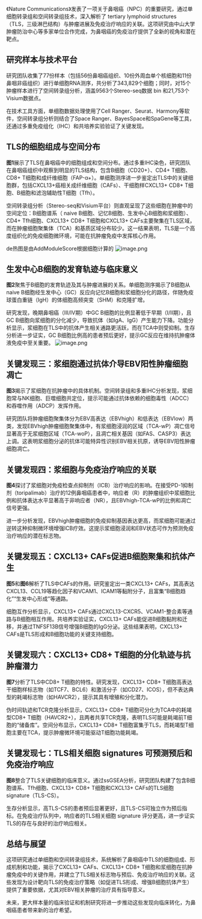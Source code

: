 
《Nature Communications》发表了一项关于鼻咽癌（NPC）的重要研究，通过单细胞转录组和空间转录组技术，深入解析了 tertiary lymphoid structures（TLS，三级淋巴结构）与肿瘤进展及免疫治疗响应的关联。这项研究由中山大学肿瘤防治中心等多家单位合作完成，为鼻咽癌的免疫治疗提供了全新的视角和潜在靶点。

## 研究样本与技术平台

研究团队收集了77份样本（包括56份鼻咽癌组织、10份外周血单个核细胞和11份鼻咽非癌组织）进行单细胞RNA测序，共分析了343,829个细胞；同时，对15个肿瘤样本进行了空间转录组分析，涵盖9563个Stereo-seq数据 bin 和21,753个Visium数据点。

在技术工具方面，单细胞数据处理使用了Cell Ranger、Seurat、Harmony等软件，空间转录组分析则结合了Space Ranger、BayesSpace和SpaGene等工具，还通过多重免疫组化（IHC）和共培养实验验证了关键发现。

## TLS的细胞组成与空间分布

**图1**展示了TLS在鼻咽癌中的细胞组成和空间分布。通过多重IHC染色，研究团队在鼻咽癌组织中观察到明显的TLS结构，包含B细胞（CD20+）、CD4+ T细胞、CD8+ T细胞和成纤维细胞（FAP-α+）。单细胞测序进一步鉴定出TLS中的关键细胞群，包括CXCL13+癌相关成纤维细胞（CAFs）、干细胞样CXCL13+ CD8+ T细胞、B细胞和滤泡辅助性T细胞（Tfh）。

空间转录组分析（Stereo-seq和Visium平台）则直观呈现了这些细胞在肿瘤中的空间定位：B细胞谱系（ naive B细胞、记忆B细胞、生发中心B细胞和浆细胞）、CD4+ Tfh细胞、CXCL13+ CD8+ T细胞和CXCL13+ CAFs主要聚集在TLS区域，而在肿瘤细胞聚集体（TCA）和基质区域分布较少。这一结果表明，TLS是一个高度组织化的免疫细胞微环境，可能在抗肿瘤免疫中发挥核心作用。

de热图是由AddModuleScore根据细胞计算的
![image.png](https://s2.loli.net/2025/08/24/3fyeH7msQNr6AUk.png)

## 生发中心B细胞的发育轨迹与临床意义

**图2**聚焦于B细胞的发育轨迹及其与肿瘤进展的关系。单细胞测序揭示了B细胞从 naive B细胞经生发中心（GC）反应向记忆B细胞和浆细胞分化的路径，伴随免疫球蛋白重链（IgH）的体细胞高频突变（SHM）和克隆扩增。

研究发现，晚期鼻咽癌（III/IV期）中GC B细胞的比例显著低于早期（I/II期），且GC B细胞向浆细胞的分化减少，导致抗体（如IgA、IgG）产生能力下降。功能分析显示，浆细胞在TLS中的抗体产生相关通路更活跃，而在TCA中则受抑制。生存分析进一步证实，GC B细胞比例高的患者预后更好，提示GC反应在维持抗肿瘤体液免疫中至关重要。
![image.png](https://s2.loli.net/2025/08/24/nFsJvHyCcjKP5R4.png)

## 关键发现三：浆细胞通过抗体介导EBV阳性肿瘤细胞凋亡

**图3**揭示了浆细胞在抗肿瘤中的具体机制。空间转录组和多重IHC分析发现，浆细胞常与NK细胞、巨噬细胞共定位，提示可能通过抗体依赖的细胞毒性（ADCC）和吞噬作用（ADCP）发挥作用。

研究团队将肿瘤细胞聚集体分为EBV高表达（EBVhigh）和低表达（EBVlow）两类，发现EBVhigh肿瘤细胞聚集体中，有浆细胞浸润的区域（TCA-wP）凋亡信号显著高于无浆细胞区域（TCA-woP），且凋亡相关基因（如FAS、CASP3）表达上调。这表明浆细胞分泌的抗体可能特异性识别EBV相关抗原，诱导EBV阳性肿瘤细胞凋亡。

## 关键发现四：浆细胞与免疫治疗响应的关联

**图4**探讨了浆细胞对免疫检查点抑制剂（ICB）治疗响应的影响。在接受PD-1抑制剂（toripalimab）治疗的12例鼻咽癌患者中，响应者（R）的肿瘤组织中浆细胞比例和抗体表达水平显著高于非响应者（NR），且EBVhigh-TCA-wP的比例和凋亡信号更强。

进一步分析发现，EBVhigh肿瘤细胞的免疫抑制基因表达更高，而浆细胞可能通过逆转这种抑制微环境增强ICB疗效。这提示浆细胞浸润和EBV状态可作为预测免疫治疗响应的潜在标志物。

## 关键发现五：CXCL13+ CAFs促进B细胞聚集和抗体产生

**图5**和**图6**解析了TLS中CAFs的作用。研究鉴定出一类CXCL13+ CAFs，其高表达CXCL13、CCL19等趋化因子和VCAM1、ICAM1等黏附分子，且富集“B细胞趋化”“生发中心形成”等通路。

细胞互作分析显示，CXCL13+ CAFs通过CXCL13-CXCR5、VCAM1-整合素等通路与B细胞相互作用。共培养实验证实，CXCL13+ CAFs能促进B细胞黏附和迁移，并通过TNFSF13B信号增强B细胞的IgG分泌。这些结果表明，CXCL13+ CAFs是TLS形成和B细胞功能的关键支持细胞。

## 关键发现六：CXCL13+ CD8+ T细胞的分化轨迹与抗肿瘤潜力

**图7**分析了TLS中CD8+ T细胞的特性。研究发现，CXCL13+ CD8+ T细胞高表达干细胞样标志物（如TCF7、BCL6）和激活分子（如CD27、ICOS），但不表达典型的耗竭标志物（如HAVCR2），提示其具有增殖和分化潜力。

伪时间轨迹和TCR克隆分析显示，CXCL13+ CD8+ T细胞可分化为TCA中的耗竭型CD8+ T细胞（HAVCR2+），且两者共享TCR克隆，表明TLS可能是耗竭前T细胞的“储备库”。空间分布显示，CXCL13+ CD8+ T细胞富集于TLS，而耗竭型T细胞主要在TCA，提示肿瘤微环境可能驱动T细胞功能耗竭。

## 关键发现七：TLS相关细胞 signatures 可预测预后和免疫治疗响应

**图8**整合了TLS关键细胞的临床意义。通过ssGSEA分析，研究团队构建了包含B细胞谱系、Tfh细胞、CXCL13+ CD8+ T细胞和CXCL13+ CAFs的TLS细胞 signature（TLS-CS）。

生存分析显示，高TLS-CS的患者预后显著更好，且TLS-CS可独立作为预后指标。在免疫治疗队列中，响应者的TLS相关细胞 signature 评分更高，进一步证实TLS的存在与良好的治疗响应相关。

## 总结与展望

这项研究通过单细胞和空间转录组技术，系统解析了鼻咽癌中TLS的细胞组成、形成机制和功能，揭示了CXCL13+ CAFs、CXCL13+ CD8+ T细胞和浆细胞在抗肿瘤免疫中的关键作用，并建立了TLS相关标志物与预后、免疫治疗响应的关联。这些发现为设计靶向TLS的免疫治疗策略（如促进TLS形成、增强B细胞抗体产生）提供了重要依据，尤其对EBV相关肿瘤的治疗具有指导意义。

未来，更大样本量的临床验证和机制研究将进一步推动这些发现向临床转化，为鼻咽癌患者带来新的治疗希望。
